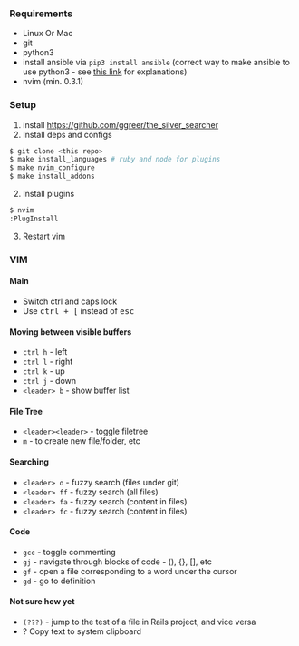 ### Requirements

* Linux Or Mac
* git
* python3
* install ansible via `pip3 install ansible` (correct way to make ansible to use python3 - see [this link](https://docs.ansible.com/ansible/2.6/reference_appendices/python_3_support.html#on-the-controller-side) for explanations)
* nvim (min. 0.3.1)

### Setup

1. install https://github.com/ggreer/the_silver_searcher
1. Install deps and configs

```sh
$ git clone <this repo>
$ make install_languages # ruby and node for plugins
$ make nvim_configure
$ make install_addons
```

2. Install plugins

```sh
$ nvim
:PlugInstall
```

3. Restart vim

### VIM

#### Main

* Switch ctrl and caps lock
* Use <kbd>ctrl + [</kbd> instead of <kbd>esc</kdb>

#### Moving between visible buffers

* `ctrl h` - left
* `ctrl l` - right
* `ctrl k` - up
* `ctrl j` - down
* `<leader> b` - show buffer list

#### File Tree

* `<leader><leader>` - toggle filetree
* `m` - to create new file/folder, etc

#### Searching

* `<leader> o` - fuzzy search (files under git)
* `<leader> ff` - fuzzy search (all files)
* `<leader> fa` - fuzzy search (content in files)
* `<leader> fc` - fuzzy search (content in files)

#### Code

* `gcc` - toggle commenting
* `gj` - navigate through blocks of code - (), {}, [], etс
* `gf` - open a file corresponding to a word under the cursor
* `gd` - go to definition

#### Not sure how yet

* `(???)` - jump to the test of a file in Rails project, and vice versa
* ? Copy text to system clipboard


